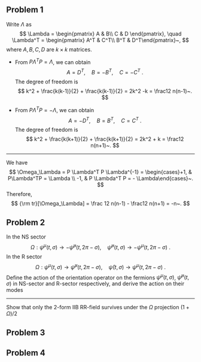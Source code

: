 ## Problem 1

Write $\Lambda$ as
$$
\Lambda = \begin{pmatrix} A & B\\ C & D \end{pmatrix}, \quad 
\Lambda^T = \begin{pmatrix} A^T & C^T\\ B^T & D^T\end{pmatrix}~,
$$
where $A, B, C, D$ are $k\times k$ matrices.

- From $P \Lambda^T P = \Lambda$, we can obtain
  $$
  A = D^T, \quad B = -B^T, \quad C = -C^T~.
  $$
  The degree of freedom is
  $$
  k^2 + \frac{k(k-1)}{2} + \frac{k(k-1)}{2} = 2k^2 -k = \frac12 n(n-1)~.
  $$

- From $P \Lambda^T P = - \Lambda$, we can obtain
  $$
  A = - D^T, \quad B = B^T, \quad C = C^T~.
  $$
  The degree of freedom is
  $$
  k^2 + \frac{k(k+1)}{2} + \frac{k(k+1)}{2} = 2k^2 + k = \frac12 n(n+1)~.
  $$

---

We have
$$
\Omega_\Lambda = P \Lambda^T P \Lambda^{-1} = \begin{cases}+1, & P\Lambda^TP = \Lambda \\
-1, & P \Lambda^T P = - \Lambda\end{cases}~.
$$
 Therefore,
$$
{\rm tr}[\Omega_\Lambda] = \frac 12 n(n-1) - \frac12 n(n+1) = -n~.
$$

## Problem 2

In the NS sector
$$
\Omega: \psi^\mu(t, \sigma) \to - \bar \psi^\mu(t, 2\pi - \sigma),\quad \bar \psi^\mu(t, \sigma) \to - \psi^\mu(t, 2\pi - \sigma)~.
$$
In the R sector
$$
\Omega: \psi^\mu(t, \sigma) \to \bar \psi^\mu(t, 2\pi - \sigma), \quad \bar\psi(t, \sigma) \to \psi^\mu(t, 2\pi - \sigma)~.
$$
Define the action of the orientation operator on the fermions $\psi^\mu(t, \sigma)$, $\bar \psi^\mu (t, \sigma)$ in NS-sector and R-sector respectively, and derive the action on their modes

---

Show that only the 2-form IIB RR-field survives under the $\Omega$ projection $(1+ \Omega)/2$

## Problem 3

## Problem 4

